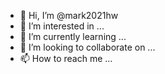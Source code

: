 - 👋 Hi, I’m @mark2021hw
- 👀 I’m interested in ...
- 🌱 I’m currently learning ...
- 💞️ I’m looking to collaborate on ...
- 📫 How to reach me ...

<!---
mark2021hw/mark2021hw is a ✨ special ✨ repository because its `README.md` (this file) appears on your GitHub profile.
You can click the Preview link to take a look at your changes.
--->
